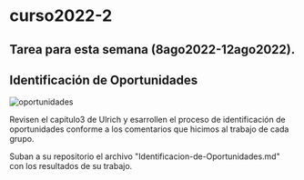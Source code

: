 # curso2022-2

## Tarea para esta semana (8ago2022-12ago2022).

## Identificación de Oportunidades
![oportunidades](https://tommcclellanddotorg.files.wordpress.com/2019/10/opportunity.jpg)

Revisen el capítulo3 de Ulrich y esarrollen el proceso de identificación de oportunidades conforme a los comentarios que hicimos al trabajo de cada grupo. 

Suban a su repositorio el archivo "Identificacion-de-Oportunidades.md" con los resultados de su trabajo.

